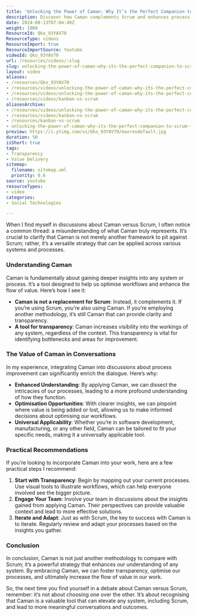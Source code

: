 ```yaml
---
title: 'Unlocking the Power of Caman: Why It’s the Perfect Companion to Scrum for Process Optimisation'
description: Discover how Caman complements Scrum and enhances process transparency. Unlock optimisation opportunities and elevate your workflow insights today!
date: 2024-08-13T07:04:49Z
weight: 1000
ResourceId: Qko_93YAV70
ResourceType: videos
ResourceImport: true
ResourceImportSource: Youtube
videoId: Qko_93YAV70
url: /resources/videos/:slug
slug: unlocking-the-power-of-caman-why-its-the-perfect-companion-to-scrum-for-process-optimisation-Qko_93YAV70
layout: video
aliases:
- /resources/Qko_93YAV70
- /resources/videos/unlocking-the-power-of-caman-why-its-the-perfect-companion-to-scrum-for-process-optimisation-Qko_93YAV70
- /resources/videos/unlocking-the-power-of-caman-why-its-the-perfect-companion-to-scrum-for-process-optimisation
- /resources/videos/kanban-vs-scrum
aliasesArchive:
- /resources/videos/unlocking-the-power-of-caman-why-its-the-perfect-companion-to-scrum-for-process-optimisation
- /resources/videos/kanban-vs-scrum
- /resources/kanban-vs-scrum
- unlocking-the-power-of-caman-why-its-the-perfect-companion-to-scrum-for-process-optimisation-Qko_93YAV70
preview: https://i.ytimg.com/vi/Qko_93YAV70/maxresdefault.jpg
duration: 50
isShort: true
tags:
- Transparency
- Value Delivery
sitemap:
  filename: sitemap.xml
  priority: 0.6
source: youtube
resourceTypes:
- video
categories:
- Social Technologies

---
```

When I find myself in discussions about Caman versus Scrum, I often notice a common thread: a misunderstanding of what Caman truly represents. It’s crucial to clarify that Caman is not merely another framework to pit against Scrum; rather, it’s a versatile strategy that can be applied across various systems and processes. 

### Understanding Caman

Caman is fundamentally about gaining deeper insights into any system or process. It’s a tool designed to help us optimise workflows and enhance the flow of value. Here’s how I see it:

- **Caman is not a replacement for Scrum**: Instead, it complements it. If you’re using Scrum, you’re also using Caman. If you’re employing another methodology, it’s still Caman that can provide clarity and transparency.
- **A tool for transparency**: Caman increases visibility into the workings of any system, regardless of the context. This transparency is vital for identifying bottlenecks and areas for improvement.

### The Value of Caman in Conversations

In my experience, integrating Caman into discussions about process improvement can significantly enrich the dialogue. Here’s why:

- **Enhanced Understanding**: By applying Caman, we can dissect the intricacies of our processes, leading to a more profound understanding of how they function.
- **Optimisation Opportunities**: With clearer insights, we can pinpoint where value is being added or lost, allowing us to make informed decisions about optimising our workflows.
- **Universal Applicability**: Whether you’re in software development, manufacturing, or any other field, Caman can be tailored to fit your specific needs, making it a universally applicable tool.

### Practical Recommendations

If you’re looking to incorporate Caman into your work, here are a few practical steps I recommend:

1. **Start with Transparency**: Begin by mapping out your current processes. Use visual tools to illustrate workflows, which can help everyone involved see the bigger picture.
2. **Engage Your Team**: Involve your team in discussions about the insights gained from applying Caman. Their perspectives can provide valuable context and lead to more effective solutions.
3. **Iterate and Adapt**: Just as with Scrum, the key to success with Caman is to iterate. Regularly review and adapt your processes based on the insights you gather.

### Conclusion

In conclusion, Caman is not just another methodology to compare with Scrum; it’s a powerful strategy that enhances our understanding of any system. By embracing Caman, we can foster transparency, optimise our processes, and ultimately increase the flow of value in our work. 

So, the next time you find yourself in a debate about Caman versus Scrum, remember: it’s not about choosing one over the other. It’s about recognising that Caman is a valuable tool that can elevate any system, including Scrum, and lead to more meaningful conversations and outcomes.
